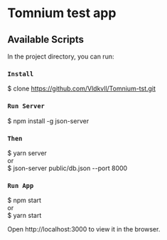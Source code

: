 # Tomnium test app

## Available Scripts

In the project directory, you can run:<br />
### `Install`

$ clone https://github.com/Vldkvll/Tomnium-tst.git 


### `Run Server`

$ npm install -g json-server<br />

### `Then`

$ yarn server<br />
or<br />
$ json-server public/db.json --port 8000<br />

### `Run App`
$ npm start<br />
or<br />
$ yarn start<br />

Open http://localhost:3000 to view it in the browser.
